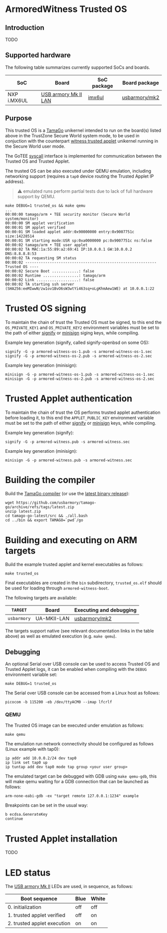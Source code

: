 # ArmoredWitness Trusted OS


## Introduction

TODO

## Supported hardware

The following table summarizes currently supported SoCs and boards.

| SoC          | Board                                                                                                                                                                                | SoC package                                                               | Board package                                                                        |
|--------------|--------------------------------------------------------------------------------------------------------------------------------------------------------------------------------------|---------------------------------------------------------------------------|--------------------------------------------------------------------------------------|
| NXP i.MX6UL  | [USB armory Mk II LAN](https://github.com/usbarmory/usbarmory/wiki)                                                                                                                  | [imx6ul](https://github.com/usbarmory/tamago/tree/master/soc/nxp/imx6ul)  | [usbarmory/mk2](https://github.com/usbarmory/tamago/tree/master/board/usbarmory)      |

## Purpose

This trusted OS is a [TamaGo](https://github.com/usbarmory/tamago) unikernel
intended to run on the board(s) listed above in the TrustZone Secure World
system mode, to be used in conjuction with the counterpart
[witness trusted applet](https://github.com/transparency-dev/armored-witness-applet)
 unikernel running in the Secure World user mode.

The GoTEE [syscall](https://github.com/usbarmory/GoTEE/blob/master/syscall/syscall.go)
interface is implemented for communication between the Trusted OS and Trusted
Applet.

The trusted OS can be also executed under QEMU emulation, including networking
support (requires a `tap0` device routing the Trusted Applet IP address).

> :warning: emulated runs perform partial tests due to lack of full hardware
> support by QEMU.

```
make DEBUG=1 trusted_os && make qemu
...
00:00:00 tamago/arm • TEE security monitor (Secure World system/monitor)
00:00:00 SM applet verification
00:00:01 SM applet verified
00:00:01 SM loaded applet addr:0x90000000 entry:0x9007751c size:14228514
00:00:01 SM starting mode:USR sp:0xa0000000 pc:0x9007751c ns:false
00:00:02 tamago/arm • TEE user applet
00:00:02 TA MAC:1a:55:89:a2:69:41 IP:10.0.0.1 GW:10.0.0.2 DNS:8.8.8.8:53
00:00:02 TA requesting SM status
00:00:02 ----------------------------------------------------------- Trusted OS ----
00:00:02 Secure Boot ............: false
00:00:02 Runtime ................: tamago/arm
00:00:02 Link ...................: false
00:00:02 TA starting ssh server (SHA256:eeMIwwN/zw1ov1BvO6sW3wtYi463sq+oLgKhmAew1WE) at 10.0.0.1:22
```

Trusted OS signing
==================

To maintain the chain of trust the Trusted OS must be signed, to this end the
`OS_PRIVATE_KEY1` and `OS_PRIVATE_KEY2` environment variables must be set to the path
of either [signify](https://man.openbsd.org/signify) or
[minisign](https://jedisct1.github.io/minisign/) siging keys, while compiling.

Example key generation (signify, called signify-openbsd on some OS):

```
signify -G -p armored-witness-os-1.pub -s armored-witness-os-1.sec
signify -G -p armored-witness-os-2.pub -s armored-witness-os-2.sec
```

Example key generation (minisign):

```
minisign -G -p armored-witness-os-1.pub -s armored-witness-os-1.sec
minisign -G -p armored-witness-os-2.pub -s armored-witness-os-2.sec
```

Trusted Applet authentication
=============================

To maintain the chain of trust the OS performs trusted applet authentication
before loading it, to this end the `APPLET_PUBLIC_KEY` environment variable
must be set to the path of either
[signify](https://man.openbsd.org/signify) or
[minisign](https://jedisct1.github.io/minisign/) keys, while compiling.

Example key generation (signify):

```
signify -G -p armored-witness.pub -s armored-witness.sec
```

Example key generation (minisign):

```
minisign -G -p armored-witness.pub -s armored-witness.sec
```

Building the compiler
=====================

Build the [TamaGo compiler](https://github.com/usbarmory/tamago-go)
(or use the [latest binary release](https://github.com/usbarmory/tamago-go/releases/latest)):

```
wget https://github.com/usbarmory/tamago-go/archive/refs/tags/latest.zip
unzip latest.zip
cd tamago-go-latest/src && ./all.bash
cd ../bin && export TAMAGO=`pwd`/go
```

Building and executing on ARM targets
=====================================

Build the example trusted applet and kernel executables as follows:

```
make trusted_os
```

Final executables are created in the `bin` subdirectory, `trusted_os.elf`
should be used for loading through `armored-witness-boot`.

The following targets are available:

| `TARGET`    | Board            | Executing and debugging                                                                                  |
|-------------|------------------|----------------------------------------------------------------------------------------------------------|
| `usbarmory` | UA-MKII-LAN      | [usbarmory/mk2](https://github.com/usbarmory/tamago/tree/master/board/usbarmory)                         |

The targets support native (see relevant documentation links in the table above)
as well as emulated execution (e.g. `make qemu`).

Debugging
---------

An optional Serial over USB console can be used to access Trusted OS and
Trusted Applet logs, it can be enabled when compiling with the `DEBUG`
environment variable set:

```
make DEBUG=1 trusted_os
```

The Serial over USB console can be accessed from a Linux host as follows:

```
picocom -b 115200 -eb /dev/ttyACM0 --imap lfcrlf
```

### QEMU

The Trusted OS image can be executed under emulation as follows:

```
make qemu
```

The emulation run network connectivity should be configured as follows (Linux
example with tap0):

```
ip addr add 10.0.0.2/24 dev tap0
ip link set tap0 up
ip tuntap add dev tap0 mode tap group <your user group>
```

The emulated target can be debugged with GDB using `make qemu-gdb`, this will
make qemu waiting for a GDB connection that can be launched as follows:

```
arm-none-eabi-gdb -ex "target remote 127.0.0.1:1234" example
```

Breakpoints can be set in the usual way:

```
b ecdsa.GenerateKey
continue
```

Trusted Applet installation
===========================

TODO

LED status
==========

The [USB armory Mk II](https://github.com/usbarmory/usbarmory/wiki) LEDs
are used, in sequence, as follows:

| Boot sequence                   | Blue | White |
|---------------------------------|------|-------|
| 0. initialization               | off  | off   |
| 1. trusted applet verified      | off  | on    |
| 2. trusted applet execution     | on   | on    |
